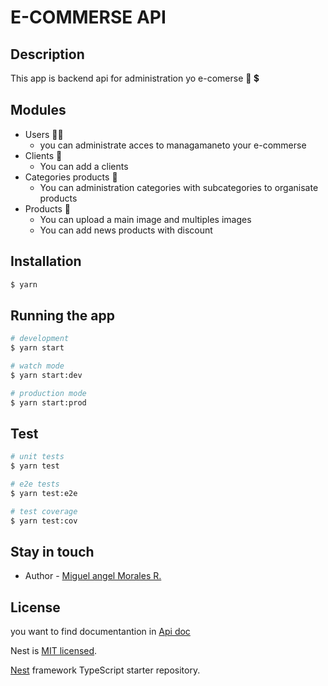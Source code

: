 # E-COMMERSE API

## Description

This app is backend api for administration yo e-comerse 🤑 💲

## Modules

* Users 🚶‍♂️
    * you can administrate acces to managamaneto your e-commerse
* Clients 👤
    * You can add a clients
* Categories products 🎇
    * You can administration categories with subcategories to organisate products
* Products 🎉
    * You can upload a main image and multiples images
    * You can add news products with discount

## Installation

```bash
$ yarn
```

## Running the app

```bash
# development
$ yarn start

# watch mode
$ yarn start:dev

# production mode
$ yarn start:prod
```

## Test

```bash
# unit tests
$ yarn test

# e2e tests
$ yarn test:e2e

# test coverage
$ yarn test:cov
```

## Stay in touch

- Author - [Miguel angel Morales R.](https://miguel-angel-morales-reyes.me)

## License

you want to find documentantion in [Api doc]()

Nest is [MIT licensed](LICENSE).

[Nest](https://github.com/nestjs/nest) framework TypeScript starter repository.
